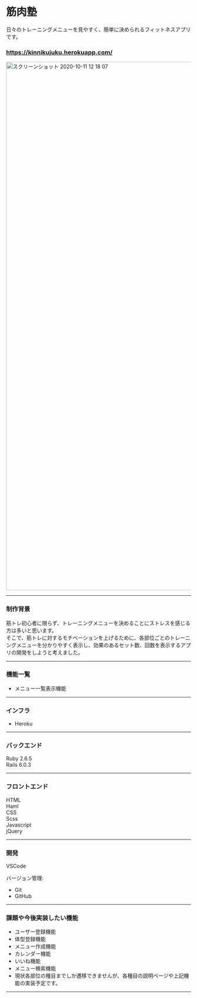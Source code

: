 # 筋肉塾

日々のトレーニングメニューを見やすく、簡単に決められるフィットネスアプリです。<br/>


### https://kinnikujuku.herokuapp.com/

<a href="https://kinnikujuku.herokuapp.com/">
  <img width="1440" alt="スクリーンショット 2020-10-11 12 18 07" src="https://user-images.githubusercontent.com/67801049/95669481-1fc9ad00-0bbc-11eb-9d4a-14ad1de72837.png"></a>

---
### 制作背景

筋トレ初心者に限らず、トレーニングメニューを決めることにストレスを感じる方は多いと思います。<br/>
そこで、筋トレに対するモチベーションを上げるために、各部位ごとのトレーニングメニューを分かりやすく表示し、効果のあるセット数、回数を表示するアプリの開発をしようと考えました。

---
### 機能一覧
* メニュー一覧表示機能 
---
### インフラ
* Heroku

---
### バックエンド
Ruby 2.6.5<br/>
Rails 6.0.3<br/>

---
### フロントエンド
HTML <br/>
Haml <br/>
CSS <br/>
Scss <br/>
Javascript <br/>
jQuery <br/>

---
### 開発
VSCode<br/>

バージョン管理:<br/>
* Git
* GitHub

---
### 課題や今後実装したい機能
* ユーザー登録機能
* 体型登録機能
* メニュー作成機能
* カレンダー機能
* いいね機能
* メニュー検索機能
* 現状各部位の種目までしか遷移できませんが、各種目の説明ページや上記機能の実装予定です。

---


